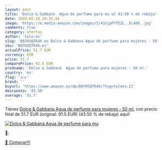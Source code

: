 ```yaml
---
layout: post
title: 'Dolce & Gabbana  Agua de perfume para mu al 43.50 % de rebaja'
date: 2020-05-18 19:35:44
image: 'https://m.media-amazon.com/images/I/41njpPYT5ZL._SL400_.jpg'
comments: true
category: ofertas
author: 'tole.es'
slug: 'B07H3QTK4X-es Dolce & Gabbana Agua de perfume para mujeres - 50 ml.'
sku: 'B07H3QTK4X-es'
actualPrice: 51.7 EUR
currency: EUR
price: 51.7
comparePrice: 91.5 EUR
prodname: 'Dolce & Gabbana  Agua de perfume para mujeres - 50 ml.'
country: 'es'
flag: '🇪🇸'
brand: ''
buyurl: 'https://www.amazon.es/dp/B07H3QTK4X/?tag=tolees-21'
descuento: '43.50'
average: '51.7'
---
```


Tienes [Dolce & Gabbana  Agua de perfume para mujeres - 50 ml.](https://www.amazon.es/dp/B07H3QTK4X/?tag=tolees-21) con precio final de  51.7 EUR (original: 91.5 EUR) (43.50 %  de rebaja) aqui!

[![Dolce & Gabbana  Agua de perfume para mu](https://m.media-amazon.com/images/I/41njpPYT5ZL._SL400_.jpg)](https://www.amazon.es/dp/B07H3QTK4X/?tag=tolees-21)

🔎:


[🛒 Comprar!!!](https://www.amazon.es/dp/B07H3QTK4X/?tag=tolees-21)
